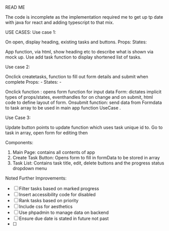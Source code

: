 READ ME

The code is incomplete as the implementation required me to get up tp date with java for react and adding typescript to that mix.

USE CASES:
Use case 1:

On open, display heading, existing tasks and buttons.
		Props:
		States:
				

App function, via html, show heading etc to describe what is shown via mock up. Use add task function to display shortened list of tasks.

Use case 2:

Onclick createtasks, function to fill out form details and submit when complete
		Props:
				- 
		States:
				-

Onclick function : opens form function for input data
Form: dictates implicit types of props/states, eventhandles for on change and on submit, html code to define layout of form. 
Onsubmit function: send data from Formdata to task array to be used in main app function UseCase .

Use Case 3:

Update button points to update function which uses task unique id to. Go to task in array, open form for editing then

Components:

1. Main Page: contains all contents of app
2. Create Task Button: Opens form to fill in formData to be stored in array
3. Task List: Contains task title, edit, delete buttons and the progress status dropdown menu

Noted Further Improvements:

- [ ] Filter tasks based on marked progress
- [ ] Insert accessibility code for disabled
- [ ] Rank tasks based on priority
- [ ] Include css for aesthetics
- [ ] Use phpadmin to manage data on backend
- [ ] Ensure due date is stated in future not past
- [ ] 



